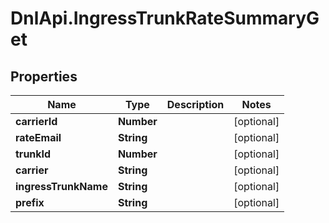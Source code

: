 # DnlApi.IngressTrunkRateSummaryGet

## Properties
Name | Type | Description | Notes
------------ | ------------- | ------------- | -------------
**carrierId** | **Number** |  | [optional] 
**rateEmail** | **String** |  | [optional] 
**trunkId** | **Number** |  | [optional] 
**carrier** | **String** |  | [optional] 
**ingressTrunkName** | **String** |  | [optional] 
**prefix** | **String** |  | [optional] 


